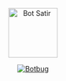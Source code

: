 <p align="center">
<img src="https://github.com/zeeone-ofc/Alphabot-Md/blob/v7.1/image/lol_1.jpg" alt="Bot Satir" width="100"/>


</p>
<p align="center">
<a href="#"><img title="Botbug" src="https://img.shields.io/badge/Botbug-blue?colorA=%23ff0000&colorB=%23017e40&style=for-the-badge"></a>
</p>

